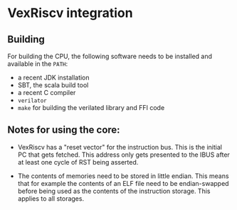<!--
SPDX-FileCopyrightText: 2022 Google LLC

SPDX-License-Identifier: Apache-2.0
-->

# VexRiscv integration

## Building

For building the CPU, the following software needs to be installed and available
in the `PATH`:

- a recent JDK installation
- SBT, the scala build tool
- a recent C compiler
- `verilator`
- `make` for building the verilated library and FFI code

## Notes for using the core:

- VexRiscv has a "reset vector" for the instruction bus. This is the initial
  PC that gets fetched. This address only gets presented to the IBUS after at
  least one cycle of RST being asserted.

- The contents of memories need to be stored in little endian. This means that
  for example the contents of an ELF file need to be endian-swapped before being
  used as the contents of the instruction storage.
  This applies to all storages.
